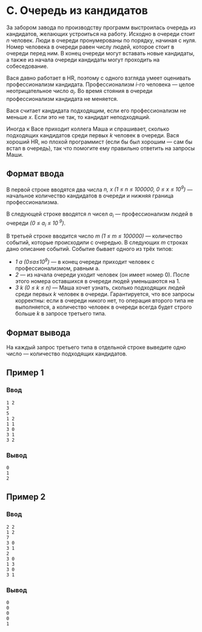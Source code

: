# C. Очередь из кандидатов

За забором завода по производству программ выстроилась очередь из кандидатов, желающих устроиться на работу. Исходно в
очереди стоит _n_ человек. Люди в очереди пронумерованы по порядку, начиная с нуля. Номер человека в очереди равен числу
людей, которое стоит в очереди перед ним. В конец очереди могут вставать новые кандидаты, а также из начала очереди
кандидаты могут проходить на собеседование.

Вася давно работает в HR, поэтому с одного взгляда умеет оценивать профессионализм кандидата. Профессионализм _i_-го
человека — целое неотрицательное число _a<sub>i</sub>_. Во время стояния в очереди профессионализм кандидата не
меняется.

Вася считает кандидата подходящим, если его профессионализм не меньше _x_. Если это не так, то кандидат неподходящий.

Иногда к Васе приходит коллега Маша и спрашивает, сколько подходящих кандидатов среди первых _k_ человек в очереди. Вася
хороший HR, но плохой программист (если бы был хорошим — сам бы встал в очередь), так что помогите ему правильно
ответить на запросы Маши.

## Формат ввода

В первой строке вводятся два числа _n, x (1 ≤ n ≤ 100000, 0 ≤ x ≤ 10<sup>9</sup>)_ — начальное количество кандидатов в
очереди и нижняя граница профессионализма.

В следующей строке вводятся _n_ чисел _a<sub>i</sub>_ — профессионализм людей в очереди _(0 ≤ a<sub>i</sub> ≤ 10<sup>
9</sup>)_.

В третьей строке вводится число _m (1 ≤ m ≤ 100000)_ — количество событий, которые происходили с очередью. В следующих
_m_ строках дано описание событий. Событие бывает одного из трёх типов:

* _1 a (0≤a≤10<sup>9</sup>)_ — в конец очереди приходит человек с профессионализмом, равным a.
* _2_ — из начала очереди уходит человек (он имеет номер 0). После этого номера оставшихся в очереди людей уменьшаются
  на 1.
* _3 k (0 ≤ k ≤ n)_ — Маша хочет узнать, сколько подходящих людей среди первых _k_ человек в очереди.
  Гарантируется, что все запросы корректны: если в очереди никого нет, то операция второго типа не выполняется, а
  количество человек в очереди всегда будет строго больше _k_ в запросе третьего типа.

## Формат вывода

На каждый запрос третьего типа в отдельной строке выведите одно число — количество подходящих кандидатов.

## Пример 1

### Ввод

    1 2
    3
    5
    1 2
    1 1
    3 0
    3 1
    3 2

### Вывод

    0
    1
    2

## Пример 2

### Ввод

    2 2
    1 2
    7
    3 0
    3 1
    2
    3 0
    1 3
    3 0
    3 1

### Вывод

    0
    0
    0
    0
    1

